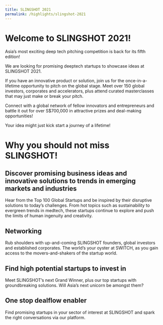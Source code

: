 ```yaml
---
title: SLINGSHOT 2021
permalink: /highlights/slingshot-2021
---
```

# Welcome to SLINGSHOT 2021!
Asia’s most exciting deep tech pitching competition is back for its fifth edition!

We are looking for promising deeptech startups to showcase ideas at SLINGSHOT 2021.

If you have an innovative product or solution, join us for the once-in-a-lifetime opportunity to pitch on the global stage. Meet over 150 global investors, corporates and accelerators, plus attend curated masterclasses that may just make or break your pitch.

Connect with a global network of fellow innovators and entrepreneurs and battle it out for over S$700,000 in attractive prizes and deal-making opportunities!

Your idea might just kick start a journey of a lifetime!

# Why you should not miss SLINGSHOT!
## Discover promising business ideas and innovative solutions to trends in emerging markets and industries
Hear from the Top 100 Global Startups and be inspired by their disruptive solutions to today’s challenges. From hot topics such as sustainability to evergreen trends in medtech, these startups continue to explore and push the limits of human ingenuity and creativity.

## Networking
Rub shoulders with up-and-coming SLINGSHOT founders, global investors and established corporates. The world’s your oyster at SWITCH, as you gain access to the movers-and-shakers of the startup world.

## Find high potential startups to invest in
Meet SLINGSHOT’s next Grand Winner, plus our top startups with groundbreaking solutions. Will Asia’s next unicorn be amongst them?

## One stop dealflow enabler
Find promising startups in your sector of interest at SLINGSHOT and spark the right conversations via our platform. 
